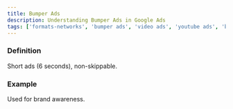 ```yaml
---
title: Bumper Ads
description: Understanding Bumper Ads in Google Ads
tags: ['formats-networks', 'bumper ads', 'video ads', 'youtube ads', 'brand awareness', 'google ads']
---
```


### Definition
Short ads (6 seconds), non-skippable.

### Example
Used for brand awareness.